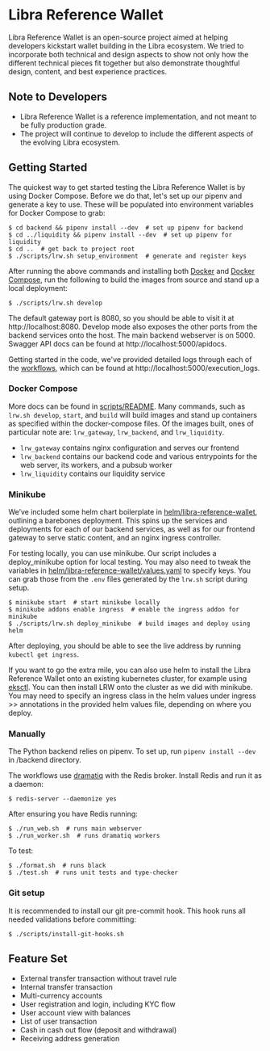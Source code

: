 # Libra Reference Wallet

Libra Reference Wallet is an open-source project aimed at helping developers kickstart wallet building in the Libra ecosystem. 
We tried to incorporate both technical and design aspects to show not only how the different technical pieces fit together 
but also demonstrate thoughtful design, content, and best experience practices.


## Note to Developers
* Libra Reference Wallet is a reference implementation, and not meant to be fully production grade. 
* The project will continue to develop to include the different aspects of the evolving Libra ecosystem.   


## Getting Started

The quickest way to get started testing the Libra Reference Wallet is by using Docker Compose. Before we do that, let's set up our pipenv and generate a key to use. These will be populated into environment variables for Docker Compose to grab:

    $ cd backend && pipenv install --dev  # set up pipenv for backend
    $ cd ../liquidity && pipenv install --dev  # set up pipenv for liquidity
    $ cd ..  # get back to project root
    $ ./scripts/lrw.sh setup_environment  # generate and register keys

After running the above commands and installing both [Docker](https://docs.docker.com/get-docker/) and [Docker Compose](https://docs.docker.com/compose/), run the following to build the images from source and stand up a local deployment:

    $ ./scripts/lrw.sh develop

The default gateway port is 8080, so you should be able to visit it at http://localhost:8080. Develop mode also exposes the other ports from the backend services onto the host. The main backend webserver is on 5000. Swagger API docs can be found at http://localhost:5000/apidocs.

Getting started in the code, we've provided detailed logs through each of the [workflows](wallet/background_tasks), which can be found at http://localhost:5000/execution_logs.

### Docker Compose

More docs can be found in [scripts/README](../scripts/README.md). Many commands, such as `lrw.sh develop`, `start`, and `build` will build images and stand up containers as specified within the docker-compose files. Of the images built, ones of particular note are: `lrw_gateway`, `lrw_backend`, and `lrw_liquidity`.
* `lrw_gateway` contains nginx configuration and serves our frontend
* `lrw_backend` contains our backend code and various entrypoints for the web server, its workers, and a pubsub worker
* `lrw_liquidity` contains our liquidity service

### Minikube

We’ve included some helm chart boilerplate in [helm/libra-reference-wallet](../helm/libra-reference-wallet), outlining a barebones deployment. This spins up the services and deployments for each of our backend services, as well as for our frontend gateway to serve static content, and an nginx ingress controller.

For testing locally, you can use minikube. Our script includes a deploy_minikube option for local testing. You may also need to tweak the variables in [helm/libra-reference-wallet/values.yaml](helm/libra-reference-wallet/values.yaml) to specify keys. You can grab those from the `.env` files generated by the `lrw.sh` script during setup.

    $ minikube start  # start minikube locally
    $ minikube addons enable ingress  # enable the ingress addon for minikube
    $ ./scripts/lrw.sh deploy_minikube  # build images and deploy using helm

After deploying, you should be able to see the live address by running `kubectl get ingress`.

If you want to go the extra mile, you can also use helm to install the Libra Reference Wallet onto an existing kubernetes cluster, for example using [eksctl](https://eksctl.io/). You can then install LRW onto the cluster as we did with minikube. You may need to specify an ingress class in the helm values under ingress >> annotations in the provided helm values file, depending on where you deploy.

### Manually

The Python backend relies on pipenv. To set up, run `pipenv install --dev` in /backend directory. 

The workflows use [dramatiq](https://dramatiq.io/) with the Redis broker. Install Redis and run it as a daemon:

    $ redis-server --daemonize yes

After ensuring you have Redis running:

    $ ./run_web.sh  # runs main webserver
    $ ./run_worker.sh  # runs dramatiq workers

To test:

    $ ./format.sh  # runs black
    $ ./test.sh  # runs unit tests and type-checker

### Git setup

It is recommended to install our git pre-commit hook. This hook runs all needed validations before committing:

    $ ./scripts/install-git-hooks.sh

## Feature Set
* External transfer transaction without travel rule
* Internal transfer transaction
* Multi-currency accounts
* User registration and login, including KYC flow
* User account view with balances
* List of user transaction
* Cash in cash out flow (deposit and withdrawal)
* Receiving address generation 
